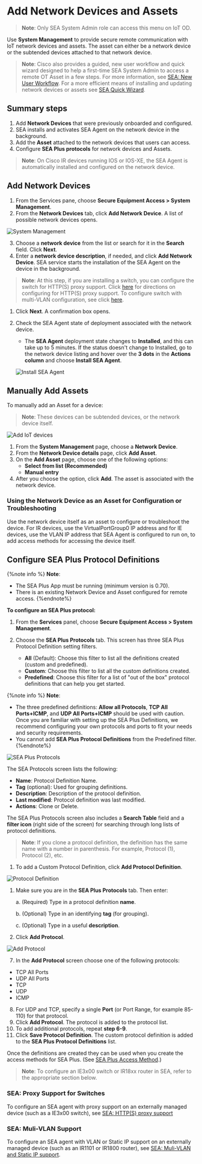 # Add Network Devices and Assets

>**Note**: Only SEA System Admin role can access this menu on IoT OD. 

Use **System Management** to provide secure remote communication with IoT network devices and assets. The asset can either be a network device or the subtended devices attached to that network device.

>**Note**: Cisco also provides a guided, new user workflow and quick wizard designed to help a first-time SEA System Admin to access a remote OT Asset in a few steps. For more information, see [SEA: New User Workflow](../secure_equipment_access/sea_new_user_wrkfw.md). For a more efficient means of installing and updating network devices or assets see [SEA Quick Wizard](../secure_equipment_access/sea_quick_wizard.md).

## Summary steps

1. Add **Network Devices** that were previously onboarded and configured.
2. SEA installs and activates SEA Agent on the network device in the background.
3. Add the **Asset** attached to the network devices that users can access.
4. Configure **SEA Plus protocols** for network devices and Assets.

>**Note**: On Cisco IR devices running IOS or IOS-XE, the SEA Agent is automatically installed and configured on the network device.

## Add Network Devices

1. From the Services pane, choose **Secure Equipment Access > System Management**.
2. From the **Network Devices** tab, click **Add Network Device**. A list of possible network devices opens. 

![System Management](../graphics/sea/21121_Sys_Mgmt_Initial_Scrn_00a.png)


3. Choose a **network device** from the list or search for it in the **Search** field. Click **Next**.
4. Enter a **network device description**, if needed, and click **Add Network Device**.
   SEA service starts the installation of the SEA Agent on the device in the background.
   
>**Note**: At this step, if you are installing a switch, you can configure the switch for HTTP(S) proxy support. Click [here](../secure_equipment_access/http_proxy_support.md) for directions on configuring for HTTP(S) proxy support. To configure switch with multi-VLAN configuration, see click [here](../secure_equipment_access/multi-vlan_static_ip_support.md). 

1. Click **Next**. A confirmation box opens.
2. Check the SEA Agent state of deployment associated with the network device.
    * The **SEA Agent** deployment state changes to **Installed**, and this can take up to 5 minutes. If the status doesn't change to Installed, go to the network device listing and hover over the **3 dots** in the **Actions column** and choose **Install SEA Agent**. 

   ![Install SEA Agent](../graphics/sea/SEA_Install_SEA_Agent_00a.png)

## Manually Add Assets

To manually add an Asset for a device: 

>**Note**: These devices can be subtended devices, or the network device itself.

![Add IoT devices](/graphics/sea/Add_Asset_03_composite.png)

1. From the **System Management** page, choose a **Network Device**.
2. From the **Network Device details** page, click **Add Asset**.
3. On the **Add Asset** page, choose one of the following options:
   * **Select from list (Recommended)**
   * **Manual entry**
4. After you choose the option, click **Add**. The asset is associated with the network device.

### Using the Network Device as an Asset for Configuration or Troubleshooting

Use the network device itself as an asset to configure or troubleshoot the device. For IR devices, use the VirtualPortGroup0 IP address and for IE devices, use the VLAN IP address that SEA Agent is configured to run on, to add access methods for accessing the device itself. 


## Configure SEA Plus Protocol Definitions

{%note info %}
**Note**:
* The SEA Plus App must be running (minimum version is 0.70). 
* There is an existing Network Device and Asset configured for remote access. 
{%endnote%}

**To configure an SEA Plus protocol:**

1. From the **Services** panel, choose **Secure Equipment Access > System Management**.
2. Choose the **SEA Plus Protocols** tab. This screen has three SEA Plus Protocol Definition setting filters.

    * **All** (Default): Choose this filter to list all the definitions created (custom and predefined).
    * **Custom**: Choose this filter to list all the custom definitions created.
    * **Predefined**: Choose this filter for a list of "out of the box" protocol definitions that can help you get started. 

{%note info %}
**Note**:

* The three predefined definitions: **Allow all Protocols**, **TCP All Ports+ICMP**, and **UDP All Ports+ICMP** should be used with caution. Once you are familiar with setting up the SEA Plus Definitions, we recommend configuring your own protocols and ports to fit your needs and security requirements. 
* You cannot add **SEA Plus Protocol Definitions** from the Predefined filter.
{%endnote%}

![SEA Plus Protocols](../graphics/sea/SEA_Plus_Prot_Initial_00.png)

The SEA Protocols screen lists the following:
* **Name**: Protocol Definition Name.
* **Tag** (optional): Used for grouping definitions.
* **Description**: Description of the protocol definition.
* **Last modified**: Protocol definition was last modified.
* **Actions**: Clone or Delete. 

The SEA Plus Protocols screen also includes a **Search Table** field and a **filter icon** (right side of the screen) for searching through long lists of protocol definitions. 

>**Note**: If you clone a protocol definition, the definition has the same name with a number in parenthesis. For example, Protocol (1), Protocol (2), etc. 

1. To add a Custom Protocol Definition, click **Add Protocol Definition**.

![Protocol Definition](../graphics/sea/SEA_Plus_Prot_Initial_01.png)

1. Make sure you are in the **SEA Plus Protocols** tab. Then enter:
   
   a. (Required) Type in a protocol definition **name**. 
   
   b. (Optional) Type in an identifying **tag** (for grouping).
   
   c. (Optional) Type in a useful **description**.

2. Click **Add Protocol**.

![Add Protocol](../graphics/sea/SEA_Plus_Prot_Initial_02.png)

7. In the **Add Protocol** screen choose one of the following protocols:

  * TCP All Ports
  * UDP All Ports
  * TCP
  * UDP
  * ICMP

8. For UDP and TCP, specify a single **Port** (or Port Range, for example 85-110) for that protocol.
9. Click **Add Protocol**. The protocol is added to the protocol list.
10. To add additional protocols, repeat **step 6-9**.
11. Click **Save Protocol Definition**. The custom protocol definition is added to the **SEA Plus Protocol Definitions** list.

Once the definitions are created they can be used when you create the access methods for SEA Plus. (See [SEA Plus Access Method](/secure_equipment_access/sea_plus_access_method.md).)

>**Note**: To configure an IE3x00 switch or IR18xx router in SEA, refer to the appropriate section below.

### SEA: Proxy Support for Switches
To configure an SEA agent with proxy support on an externally managed device (such as a IE3x00 switch), see [SEA: HTTP(S) proxy support](..//secure_equipment_access/http_proxy_support.md)

### SEA: Muli-VLAN Support

To configure an SEA agent with VLAN or Static IP support on an externally managed device (such as an IR1101 or IR1800 router), see [SEA: Muli-VLAN and Static IP support](../secure_equipment_access/multi-vlan_static_ip_support.md).
